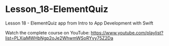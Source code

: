# Lesson_18-ElementQuiz
Lesson 18 - ElementQuiz app from Intro to App Development with Swift

Watch the complete course on YouTube: https://www.youtube.com/playlist?list=PLXiaMWHbNgp2oJe2WhwmWSoRYvy75Z2Da 
